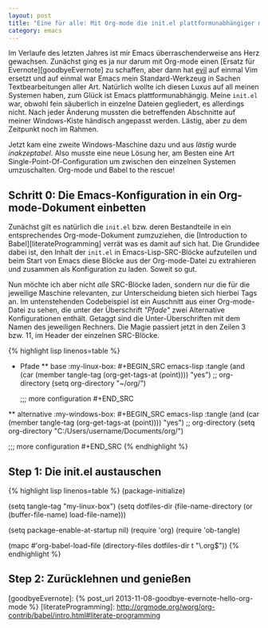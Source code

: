 ```yaml
---
layout: post
title: "Eine für alle: Mit Org-mode die init.el plattformunabhängiger machen"
category: emacs
---
```


Im Verlaufe des letzten Jahres ist mir Emacs überraschenderweise ans Herz gewachsen. Zunächst ging es ja nur darum mit Org-mode einen [Ersatz für Evernote][goodbyeEvernote] zu schaffen, aber dann hat [evil][evil] auf einmal Vim ersetzt und auf einmal war Emacs mein Standard-Werkzeug in Sachen Textbearbeitungen aller Art. Natürlich wollte ich diesen Luxus auf all meinen Systemen haben, zum Glück ist Emacs plattformunabhängig. Meine `init.el` war, obwohl fein säuberlich in einzelne Dateien gegliedert, es allerdings nicht. Nach jeder Änderung mussten die betreffenden Abschnitte auf meiner Windows-Kiste händisch angepasst werden. Lästig, aber zu dem Zeitpunkt noch im Rahmen.

Jetzt kam eine zweite Windows-Maschine dazu und aus *lästig* wurde *inakzeptabel*. Also musste eine neue Lösung her, am Besten eine Art Single-Point-Of-Configuration um zwischen den einzelnen Systemen umzuschalten. Org-mode und Babel to the rescue!

<!--more-->

## Schritt 0: Die Emacs-Konfiguration in ein Org-mode-Dokument einbetten
Zunächst gilt es natürlich die `init.el` bzw. deren Bestandteile in ein entsprechendes Org-mode-Dokument zumzuziehen, die [Introduction to Babel][literateProgramming] verrät was es damit auf sich hat. Die Grundidee dabei ist, den Inhalt der `init.el` in Emacs-Lisp-SRC-Blöcke aufzuteilen und beim Start von Emacs diese Blöcke aus der Org-mode-Datei zu extrahieren und zusammen als Konfiguration zu laden. Soweit so gut.

Nun möchte ich aber nicht *alle* SRC-Blöcke laden, sondern nur die für die jeweilige Maschine relevanten, zur Unterscheidung bieten sich hierbei Tags an. Im untenstehenden Codebeispiel ist ein Auschnitt aus einer Org-mode-Datei zu sehen, die unter der Überschrift *"Pfade"* zwei Alternative Konfigurationen enthält. Getaggt sind die Unter-Überschriften mit dem Namen des jeweiligen Rechners. Die Magie passiert jetzt in den Zeilen 3 bzw. 11, im Header der einzelnen SRC-Blöcke.

{% highlight lisp linenos=table %}
* Pfade
** base																		:my-linux-box:
#+BEGIN_SRC emacs-lisp :tangle (and (car (member tangle-tag (org-get-tags-at (point)))) "yes")
  ;; org-directory
  (setq org-directory "~/org/")

  ;;; more configuration
#+END_SRC

** alternative	       														:my-windows-box:
#+BEGIN_SRC emacs-lisp :tangle (and (car (member tangle-tag (org-get-tags-at (point)))) "yes")
  ;; org-directory
  (setq org-directory "C:/Users/username/Documents/org/")

  ;;; more configuration
#+END_SRC
{% endhighlight %}

## Step 1: Die init.el austauschen
{% highlight lisp linenos=table %}
(package-initialize)

(setq tangle-tag "my-linux-box")
(setq dotfiles-dir (file-name-directory (or (buffer-file-name) load-file-name)))

(setq package-enable-at-startup nil)
(require 'org)
(require 'ob-tangle)

(mapc #'org-babel-load-file (directory-files dotfiles-dir t "\\.org$"))
{% endhighlight %}

## Step 2: Zurücklehnen und genießen

[evil]: https://gitorious.org/evil/pages/Home
[goodbyeEvernote]: {% post_url 2013-11-08-goodbye-evernote-hello-org-mode %} 
[literateProgramming]: http://orgmode.org/worg/org-contrib/babel/intro.html#literate-programming
